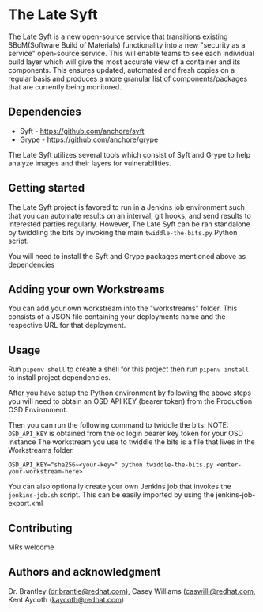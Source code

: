 # The Late Syft
The Late Syft is a new open-source service that transitions existing SBoM(Software Build of Materials) functionality into a new "security as a service" open-source service. This will enable teams to see each individual build layer which will give the most accurate view of a container and its components. This ensures updated, automated and fresh copies on a regular basis and produces a more granular list of components/packages that are currently being monitored.

## Dependencies
- Syft - https://github.com/anchore/syft
- Grype - https://github.com/anchore/grype

The Late Syft utilizes several tools which consist of Syft and Grype to help analyze images and their layers for vulnerabilities.

## Getting started
The Late Syft project is favored to run in a Jenkins job environment such that you can automate results on an interval, git hooks, and send results to interested parties regularly. However, The Late Syft can be ran standalone by twiddling the bits by invoking the main `twiddle-the-bits.py` Python script.

You will need to install the Syft and Grype packages mentioned above as dependencies

## Adding your own Workstreams
You can add your own workstream into the "workstreams" folder. This consists of a JSON file containing your deployments name and the respective URL for that deployment.

## Usage
Run `pipenv shell` to create a shell for this project then run `pipenv install` to install project dependencies.

After you have setup the Python environment by following the above steps you will need to obtain an OSD API KEY (bearer token) from
the Production OSD Environment.

Then you can run the following command to twiddle the bits:
NOTE: 
`OSD_API_KEY` is obtained from the oc login bearer key token for your OSD instance
The workstream you use to twiddle the bits is a file that lives in the Workstreams folder.
```
OSD_API_KEY="sha256~<your-key>" python twiddle-the-bits.py <enter-your-workstream-here>
```

You can also optionally create your own Jenkins job that invokes the `jenkins-job.sh` script. This can be easily imported by using
the jenkins-job-export.xml

## Contributing
MRs welcome

## Authors and acknowledgment
Dr. Brantley (dr.brantle@redhat.com), Casey Williams (caswilli@redhat.com, Kent Aycoth (kaycoth@redhat.com)
